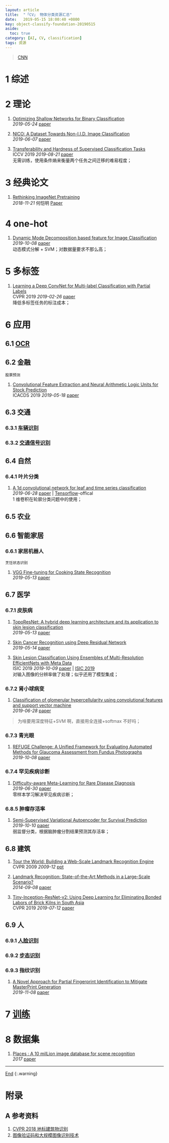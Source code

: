 ```yaml
---
layout: article
title:  "「CV」 物体分类资源汇总"
date:   2019-05-15 18:00:40 +0800
key: object-classify-foundation-20190515
aside:
  toc: true
category: [AI, CV, classification]
tags: 资源
---
```

<span id='head'></span>  
>[CNN](/ai/dl/cnn/2019/05/21/foundation.html)     


<!--more-->  

# 1 综述


# 2 理论
1. [Optimizing Shallow Networks for Binary Classification](http://cn.arxiv.org/abs/1905.10161)   
*2019-05-24* [paper](https://arxiv.org/abs/1905.10161)   

1. [NICO: A Dataset Towards Non-I.I.D. Image Classification](http://cn.arxiv.org/abs/1906.02899)   
*2019-06-07* [paper](https://arxiv.org/abs/1906.02899)    

1. [Transferability and Hardness of Supervised Classification Tasks](http://cn.arxiv.org/abs/1908.08142)    
ICCV 2019 *2019-08-21* [paper](https://arxiv.org/abs/1908.08142)    
无需训练，使用条件熵来衡量两个任务之间迁移的难易程度；     

# 3 经典论文

1. [Rethinking ImageNet Pretraining](http://cn.arxiv.org/abs/1811.08883)   
*2018-11-21* 何恺明 [Paper](https://arxiv.org/abs/1811.08883)   

# 4 one-hot
1. [Dynamic Mode Decomposition based feature for Image Classification](http://cn.arxiv.org/abs/1910.03188)    
*2019-10-08* [paper](https://arxiv.org/abs/1910.03188)     
动态模式分解 + SVM；对数据量要求不那么高；      

# 5 多标签
1. [Learning a Deep ConvNet for Multi-label Classification with Partial Labels](http://cn.arxiv.org/abs/1902.09720)   
CVPR 2019 *2019-02-26* [paper](https://arxiv.org/abs/1902.09720)    
降低多标签任务的标注成本；     


# 6 应用
## 6.1 [OCR](/ai/cv/ocr/2019/07/27/foundation.html#3-字符识别)

## 6.2 金融
`股票预测`    

1. [Convolutional Feature Extraction and Neural Arithmetic Logic Units for Stock Prediction](http://cn.arxiv.org/abs/1905.07581)   
ICACDS 2019 *2019-05-18* [paper](https://arxiv.org/abs/1905.07581)   


## 6.3 交通
### 6.3.1 [车辆识别](/ai/cv/vehicle/vehicle_recognition/2019/07/12/foundation.html)
### 6.3.2 [交通信号识别](/ai/cv/traffic/traffic_signals_recognition/2019/10/11/foundation.html)

## 6.4 自然
### 6.4.1 叶片分类
1. [A 1d convolutional network for leaf and time series classification](http://cn.arxiv.org/abs/1907.00069)   
*2019-06-28* [paper](https://arxiv.org/abs/1907.00069) | [Tensorflow](https://github.com/dykuang/Leaf_Project)-offical     
1 维卷积在轮廓分类问题中的使用；    

## 6.5 农业

## 6.6 智能家居
### 6.6.1 家居机器人
`烹饪状态识别`   

1. [VGG Fine-tuning for Cooking State Recognition](http://cn.arxiv.org/abs/1905.08606)   
*2019-05-13* [paper](https://arxiv.org/abs/1905.08606)   

## 6.7 医学
### 6.7.1 皮肤病

1. [TopoResNet: A hybrid deep learning architecture and its application to skin lesion classification](https://arxiv.org/abs/1905.08607)   
*2019-05-13* [paper](https://arxiv.org/abs/1905.08607)   

1. [Skin Cancer Recognition using Deep Residual Network](https://arxiv.org/abs/1905.08610)   
*2019-05-14* [paper](https://arxiv.org/abs/1905.08610)    

1. [Skin Lesion Classification Using Ensembles of Multi-Resolution EfficientNets with Meta Data](http://cn.arxiv.org/abs/1910.03910)     
ISIC 2019 *2019-10-09* [paper](https://arxiv.org/abs/1910.03910) | [ISIC 2019](https://challenge2019.isic-archive.com/leaderboard.html)       
对输入图像的分辨率做了处理；似乎还用了模型集成；


### 6.7.2 肾小球病变
1. [Classification of glomerular hypercellularity using convolutional features and support vector machine](http://cn.arxiv.org/abs/1907.00028)   
*2019-06-28* [paper](https://arxiv.org/abs/1907.00028)    
>为啥要用深度特征+SVM 啊，直接用全连接+softmax 不好吗；   

### 6.7.3 青光眼
1. [REFUGE Challenge: A Unified Framework for Evaluating Automated Methods for Glaucoma Assessment from Fundus Photographs](http://cn.arxiv.org/abs/1910.03667)       
*2019-10-08* [paper](https://arxiv.org/abs/1910.03667)    

### 6.7.4 罕见疾病诊断
1. [Difficulty-aware Meta-Learning for Rare Disease Diagnosis](http://cn.arxiv.org/abs/1907.00354)   
*2019-06-30* [paper](https://arxiv.org/abs/1907.00354)    
零样本学习解决罕见疾病诊断；   

### 6.8.5 肿瘤存活率
1. [Semi-Supervised Variational Autoencoder for Survival Prediction](http://cn.arxiv.org/abs/1910.04488)    
*2019-10-10* [paper](https://arxiv.org/abs/1910.04488)     
弱监督分类，根据脑肿瘤分割结果预测其存活率；   

## 6.8 建筑
1. [Tour the World: Building a Web-Scale Landmark Recognition Engine](http://www.cs.bilkent.edu.tr/~cansin/projects/cs554-vision/landmark-recognition/landmark-recognition-presentation.pdf)   
CVPR 2009 *2009-12* [ppt](http://www.cs.bilkent.edu.tr/~cansin/projects/cs554-vision/landmark-recognition/landmark-recognition-presentation.pdf)   

1. [Landmark Recognition: State-of-the-Art Methods in a Large-Scale Scenario?](http://ceur-ws.org/Vol-1226/paper05.pdf)   
*2014-09-08* [paper](http://ceur-ws.org/Vol-1226/paper05.pdf)   

1. [Tiny-Inception-ResNet-v2: Using Deep Learning for Eliminating Bonded Labors of Brick Kilns in South Asia](http://cn.arxiv.org/abs/1907.05552)   
CVPR 2019 *2019-07-12* [paper](https://arxiv.org/abs/1907.05552)   

## 6.9 人
### 6.9.1 [人脸识别](/ai/cv/human/face_recognization/2019/05/14/foundation.html)
### 6.9.2 [步态识别](/ai/cv/human/gait_recognition/2019/05/21/foundation.html)
### 6.9.3 指纹识别
1. [A Novel Approach for Partial Fingerprint Identification to Mitigate MasterPrint Generation](http://cn.arxiv.org/abs/1911.03052)      
*2019-11-08* [paper](https://arxiv.org/abs/1911.03052)     


# 7 [训练](/ai/dl/foundation/2019/05/20/foundation.html#311-分类)

# 8 数据集
1. [Places : A 10 milLion image database for scene recognition](http://places2.csail.mit.edu/PAMI_places.pdf)     
*2017* [paper](http://places2.csail.mit.edu/PAMI_places.pdf)    



-------------------  
[End](#head)
{:.warning}  


# 附录
## A 参考资料
1. [CVPR 2018 地标建筑物识别](https://landmarksworkshop.github.io/CVPRW2018/)     
1. [图像验证码和大规模图像识别技术](https://www.infoq.cn/article/CAPTCHA-image-recognition/?itm_source=infoq&itm_campaign=user_page&itm_medium=link)     
